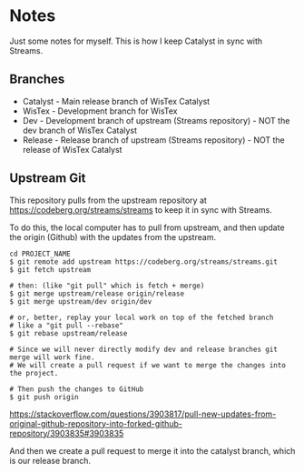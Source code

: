 # Notes

Just some notes for myself. This is how I keep Catalyst in sync with Streams.

## Branches
* Catalyst - Main release branch of WisTex Catalyst
* WisTex - Development branch for WisTex
* Dev - Development branch of upstream (Streams repository) - NOT the dev branch of WisTex Catalyst
* Release - Release branch of upstream (Streams repository) - NOT the release of WisTex Catalyst

## Upstream Git

This repository pulls from the upstream repository at https://codeberg.org/streams/streams to keep it in sync with Streams.

To do this, the local computer has to pull from upstream, and then update the origin (Github) with the updates from the upstream.

    cd PROJECT_NAME
    $ git remote add upstream https://codeberg.org/streams/streams.git
    $ git fetch upstream
    
    # then: (like "git pull" which is fetch + merge)
    $ git merge upstream/release origin/release
    $ git merge upstream/dev origin/dev
    
    # or, better, replay your local work on top of the fetched branch
    # like a "git pull --rebase"
    $ git rebase upstream/release
    
    # Since we will never directly modify dev and release branches git merge will work fine. 
    # We will create a pull request if we want to merge the changes into the project.
    
    # Then push the changes to GitHub
    $ git push origin

https://stackoverflow.com/questions/3903817/pull-new-updates-from-original-github-repository-into-forked-github-repository/3903835#3903835

And then we create a pull request to merge it into the catalyst branch, which is our release branch.